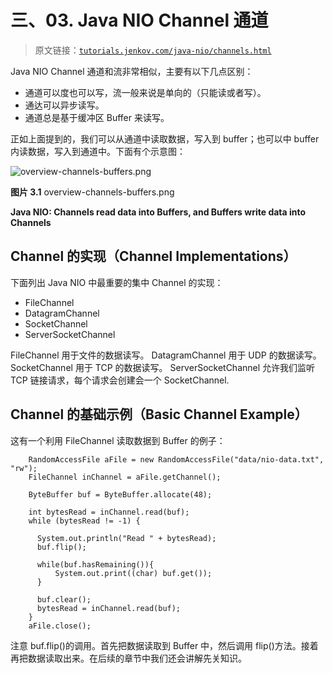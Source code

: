 # 三、03\. Java NIO Channel 通道

> 原文链接：[`tutorials.jenkov.com/java-nio/channels.html`](http://tutorials.jenkov.com/java-nio/channels.html)

Java NIO Channel 通道和流非常相似，主要有以下几点区别：

*   通道可以度也可以写，流一般来说是单向的（只能读或者写）。
*   通达可以异步读写。
*   通道总是基于缓冲区 Buffer 来读写。

正如上面提到的，我们可以从通道中读取数据，写入到 buffer；也可以中 buffer 内读数据，写入到通道中。下面有个示意图：

![overview-channels-buffers.png](http://tutorials.jenkov.com/images/java-nio/overview-channels-buffers.png)

**图片 3.1** overview-channels-buffers.png

**Java NIO: Channels read data into Buffers, and Buffers write data into Channels**

## Channel 的实现（Channel Implementations）

下面列出 Java NIO 中最重要的集中 Channel 的实现：

*   FileChannel
*   DatagramChannel
*   SocketChannel
*   ServerSocketChannel

FileChannel 用于文件的数据读写。 DatagramChannel 用于 UDP 的数据读写。 SocketChannel 用于 TCP 的数据读写。 ServerSocketChannel 允许我们监听 TCP 链接请求，每个请求会创建会一个 SocketChannel.

## Channel 的基础示例（Basic Channel Example）

这有一个利用 FileChannel 读取数据到 Buffer 的例子：

```
    RandomAccessFile aFile = new RandomAccessFile("data/nio-data.txt", "rw");
    FileChannel inChannel = aFile.getChannel();

    ByteBuffer buf = ByteBuffer.allocate(48);

    int bytesRead = inChannel.read(buf);
    while (bytesRead != -1) {

      System.out.println("Read " + bytesRead);
      buf.flip();

      while(buf.hasRemaining()){
          System.out.print((char) buf.get());
      }

      buf.clear();
      bytesRead = inChannel.read(buf);
    }
    aFile.close();
```

注意 buf.flip()的调用。首先把数据读取到 Buffer 中，然后调用 flip()方法。接着再把数据读取出来。在后续的章节中我们还会讲解先关知识。